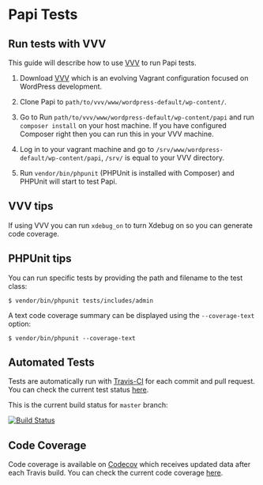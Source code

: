 # Papi Tests

## Run tests with VVV

This guide will describe how to use [VVV](https://github.com/varying-vagrant-vagrants/vvv/) to run Papi tests.

1. Download [VVV](https://github.com/varying-vagrant-vagrants/vvv/) which is an evolving Vagrant configuration focused on WordPress development.

2. Clone Papi to `path/to/vvv/www/wordpress-default/wp-content/`.

2. Go to Run  `path/to/vvv/www/wordpress-default/wp-content/papi` and run `composer install` on your host machine. If you have configured Composer right then you can run this in your VVV machine.

3. Log in to your vagrant machine and go to `/srv/www/wordpress-default/wp-content/papi`, `/srv/` is equal to your VVV directory.

4. Run `vendor/bin/phpunit` (PHPUnit is installed with Composer) and PHPUnit will start to test Papi.

## VVV tips

If using VVV you can run `xdebug_on` to turn Xdebug on so you can generate code coverage.

## PHPUnit tips

You can run specific tests by providing the path and filename to the test class:

```
$ vendor/bin/phpunit tests/includes/admin
```

A text code coverage summary can be displayed using the `--coverage-text` option:

```
$ vendor/bin/phpunit --coverage-text
```

## Automated Tests

Tests are automatically run with [Travis-CI](https://travis-ci.org) for each commit and pull request. You can check the current test status [here](https://travis-ci.org/wp-papi/papi).

This is the current build status for `master` branch:

[![Build Status](https://travis-ci.org/wp-papi/papi.svg?branch=master)](https://travis-ci.org/wp-papi/papi)

## Code Coverage

Code coverage is available on [Codecov](https://codecov.io/) which receives updated data after each Travis build. You can check the current code coverage [here](https://codecov.io/github/wp-papi/papi/).

